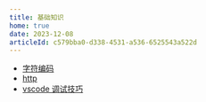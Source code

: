 ```yaml
---
title: 基础知识
home: true
date: 2023-12-08
articleId: c579bba0-d338-4531-a536-6525543a522d
---
```


- [字符编码](chars.md)
- [http](http.md)
- [vscode 调试技巧](vscode.md)
